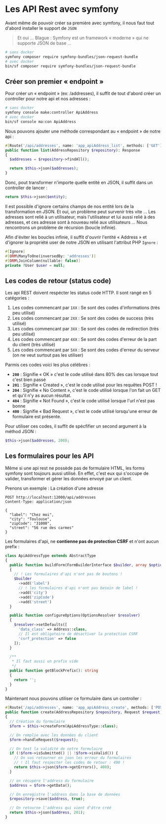 # Les API Rest avec symfony

Avant même de pouvoir créer sa première avec symfony, il nous faut tout d'abord installer le support de `JSON`

> Et oui ... Blague : Symfony est un framework « moderne » qui ne supporte JSON de base ...

```bash
# sans docker
symfony composer require symfony-bundles/json-request-bundle
# avec docker
bin/sf composer require symfony-bundles/json-request-bundle
```

## Créer son premier « endpoint »

Pour créer un « endpoint » (ex: /addresses), il suffit de tout d'abord créer un controller pour notre
api et nos adresses :

```bash
# sans docker
symfony console make:controller ApiAddress
# avec docker
bin/sf console ma:con ApiAddress
```

Nous pouvons ajouter une méthode correspondant au « endpoint » de notre api :

```php
#[Route('/api/addresses', name: 'app_apiAddress_list', methods: ['GET'])]
public function list(AddressRepository $repository): Response
{
  $addresses = $repository->findAll();

  return $this->json($addresses);
}
```

Donc, pout transformer n'importe quelle entité en JSON, il suffit dans un controller de lancer :

```php
return $this->json($entity);
```

Il est possible d'ignore certains champs de nos entité lors de la transformation en JSON. Et oui, un problème peut survenir très vite ... Les adresses sont relié à un utilisateur, mais l'utilisateur et lui aussi relié à des adresses, et ces adresse sont à nouveau relié aux utilisateurs ... Nous rencontrons un problème de récursion (boucle infinie).

Afin d'éviter les boucles infinie, il suffit d'ouvrir l'entité « Address » et d'ignorer la propriété user de notre JSON en utilisant l'attribut PHP `Ignore` :

```php
#[Ignore]
#[ORM\ManyToOne(inversedBy: 'addresses')]
#[ORM\JoinColumn(nullable: false)]
private ?User $user = null;
```

## Les codes de retour (status code)

Les api REST doivent respécter les status code HTTP. Il sont rangé en 5 catégories :

1. Les codes commencant par `1XX` : Se sont des codes d'informations (très peu utilisé)
2. Les codes commencant par `2XX` : Se sont des codes de success (très utilisé)
3. Les codes commencant par `3XX` : Se sont des codes de redirection (très peu utilisé)
4. Les codes commencant par `4XX` : Se sont des codes d'erreur de la part du client (très utilisé)
5. Les codes commencant par `5XX` : Se sont des codes d'erreur du serveur (on ne veut surtout pas les utiliser)

Parmis ces codes voici les plus célébres :

- **`200`** : Signifie « OK » c'est le code utilisé dans 80% des cas lorsque tout c'est bien passé
- **`201`** : Signifie « Created », c'est le code utilisé pour les requêtes POST !
- **`204`** : Signifie « No Content », c'est le code utilisé lorsque l'on fait un GET et qu'il n'y as aucun résultat.
- **`404`** : Signifie « Not Found », c'est le code utilisé lorsque l'url n'est pas bonne
- **`400`** : Signifie « Bad Request », c'est le code utilisé lorsqu'une erreur de formulaire est présente.

Pour utiliser ces codes, il suffit de spécfifier un second argument à la méthod JSON :

```php
$this->json($addresses, 200);
```

## Les formulaires pour les API

Même si une api rest ne possède pas de formulaire HTML, les forms symfony sont toujours aussi utilisé. En effet, c'est eux qui s'occupe de valider, transformer et gérer les données envoyé par un client.

Prenons un exemple : La création d'une adresse

```http
POST http://localhost:12000/api/addresses
Content-Type: application/json

{
  "label": "Chez moi",
  "city": "Toulouse",
  "zipCode": "31000",
  "street": "56 rue des carmes"
}
```

Les formulaires d'api, ne **contienne pas de protection CSRF** et n'ont aucun prefix :

```php
class ApiAddressType extends AbstractType
{
  public function buildForm(FormBuilderInterface $builder, array $options)
  {
    // ! Les formulaires d'api n'ont pas de boutons !
    $builder
      ->add('label')
      // ! les formulaires d'api n'ont pas besoin de label !
      ->add('city')
      ->add('zipCode')
      ->add('street')
  }

  public function configureOptions(OptionsResolver $resolver)
  {
    $resolver->setDefaults([
      'data_class' => Address::class,
      // Il est obligatoire de désactiver la protection CSRF
      'csrf_protection' => false
    ]);
  }

  /**
   * Il faut aussi un prefix vide
   */
  public function getBlockPrefix(): string
  {
    return '';
  }
}
```

Maintenant nous pouvons utiliser ce formulaire dans un controller :

```php
#[Route('/api/addresses', name: 'app_apiAddress_create', methods: ['POST'])]
public function create(AddressRepository $repository, Request $request): Response
{
  // Création du formulaire
  $form = $this->createForm(ApiAddressType::class);

  // On remplie avec les données du client
  $form->handleRequest($request);

  // On test la validité de notre formulaire
  if (!$form->isSubmitted() || !$form->isValid()) {
    // On vas retourner en json les erreur du formulaires
    // ! Il faut respecter les codes de retour : 400 !
    return $this->json($form->getErrors(), 400);
  }

  // on récupére l'address du formulaire
  $address = $form->getData();

  // On enregistre l'address dans la base de données
  $repository->save($address, true);

  // On retourne l'address qui vient d'être créé
  return $this->json($address, 201);
}
```
